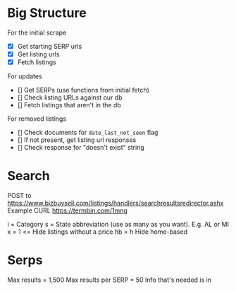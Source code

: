 # Big Structure

For the initial scrape
- [x] Get starting SERP urls
- [x] Get listing urls
- [x] Fetch listings

For updates
- [] Get SERPs (use functions from initial fetch)
- [] Check listing URLs against our db
- [] Fetch listings that aren't in the db

For removed listings
- [] Check documents for ```date_last_not_seen``` flag
- [] If not present, get listing url responses
- [] Check response for "doesn't exist" string 


# Search
POST to https://www.bizbuysell.com/listings/handlers/searchresultsredirector.ashx
Example CURL https://termbin.com/1mng

i = Category
s = State abbreviation (use as many as you want).  E.g. AL or MI
x = 1 <= Hide listings without a price
hb = h Hide home-based

# Serps

Max results = 1,500
Max results per SERP = 50
Info that's needed is in     
<script type="application/ld+json" defer>  
with the text: "@type": "SearchResultsPage"

# Listing
3 sections

1) the big JSON
2) header spot (class="span12").  Turn this into a dictionary
    - soup.find(text=re.compile('Asking Price')).parent.parent.parent.parent.parent.text
3) listing details (class="listingProfile_details")
    - soup.find_all("div", class_="listingProfile_details")